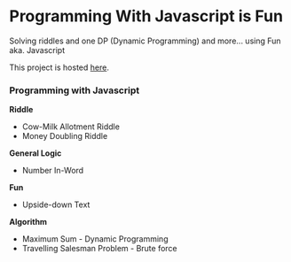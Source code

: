# Programming With Javascript is Fun
Solving riddles and one DP (Dynamic Programming) and more... using Fun aka. Javascript

This project is hosted <a target="_blank" href="https://tareqnewazshahriar.github.io/Programming-with-Javascript-is-Fun/jsProgramming">here</a>.

### Programming with Javascript

**Riddle**
 * Cow-Milk Allotment Riddle
 * Money Doubling Riddle
 
**General Logic**
  * Number In-Word
  
**Fun**
  * Upside-down Text

**Algorithm**
* Maximum Sum - Dynamic Programming
* Travelling Salesman Problem - Brute force
